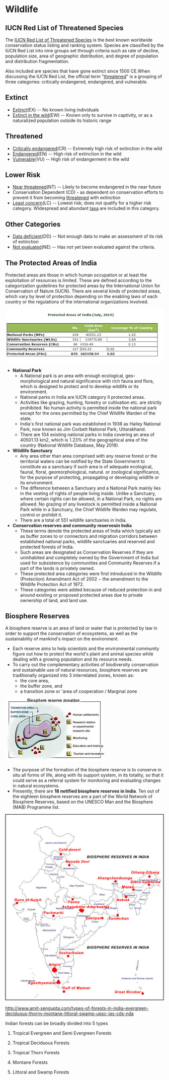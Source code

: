 # Wildlife

## IUCN Red List of Threatened Species

The [IUCN Red List of Threatened Species](https://en.wikipedia.org/wiki/IUCN_Red_List) is the best known worldwide conservation status listing and ranking system. Species are classified by the IUCN Red List into nine groups set through criteria such as rate of decline, population size, area of geographic distribution, and degree of population and distribution fragmentation.

Also included are species that have gone extinct since 1500 CE.When discussing the IUCN Red List, the official term "[threatened](https://en.wikipedia.org/wiki/Threatened_species)" is a grouping of three categories: critically endangered, endangered, and vulnerable.

## Extinct

- [Extinct](https://en.wikipedia.org/wiki/Extinction)(EX) -- No known living individuals
- [Extinct in the wild](https://en.wikipedia.org/wiki/Extinct_in_the_wild)(EW) -- Known only to survive in captivity, or as a naturalized population outside its historic range

## Threatened

- [Critically endangered](https://en.wikipedia.org/wiki/Critically_endangered)(CR) -- Extremely high risk of extinction in the wild
- [Endangered](https://en.wikipedia.org/wiki/Endangered_species)(EN) -- High risk of extinction in the wild
- [Vulnerable](https://en.wikipedia.org/wiki/Vulnerable_species)(VU) -- High risk of endangerment in the wild

## Lower Risk

- [Near threatened](https://en.wikipedia.org/wiki/Near_threatened)(NT) -- Likely to become endangered in the near future
- Conservation Dependent (CD) - as dependent on conservation efforts to prevent it from becoming [threatened](https://en.wikipedia.org/wiki/Threatened_species) with extinction
- [Least concern](https://en.wikipedia.org/wiki/Least_concern)(LC) -- Lowest risk; does not qualify for a higher risk category. Widespread and abundant [taxa](https://en.wikipedia.org/wiki/Taxa) are included in this category.

## Other Categories

- [Data deficient](https://en.wikipedia.org/wiki/Data_deficient)(DD) -- Not enough data to make an assessment of its risk of extinction
- [Not evaluated](https://en.wikipedia.org/wiki/Not_evaluated)(NE) -- Has not yet been evaluated against the criteria.

## The Protected Areas of India

Protected areas are those in which human occupation or at least the exploitation of resources is limited. These are defined according to the categorization guidelines for protected areas by the International Union for Conservation of Nature (IUCN). There are several kinds of protected areas, which vary by level of protection depending on the enabling laws of each country or the regulations of the international organizations involved.

![image](../../media/Wildlife-image1.jpg)

- **National Park**
    - A National park is an area with enough ecological, geo-morphological and natural significance with rich fauna and flora, which is designed to protect and to develop wildlife or its environment.
    - National parks in India are IUCN category II protected areas.
    - Activities like grazing, hunting, forestry or cultivation etc. are strictly prohibited. No human activity is permitted inside the national park except for the ones permitted by the Chief Wildlife Warden of the state.
    - India's first national park was established in 1936 as Hailey National Park, now known as Jim Corbett National Park, Uttarakhand.
    - There are 104 existing national parks in India covering an area of 40501.13 km2, which is 1.23% of the geographical area of the country (National Wildlife Database, May 2019).
- **Wildlife Sanctuary**
    - Any area other than area comprised with any reserve forest or the territorial waters can be notified by the State Government to constitute as a sanctuary if such area is of adequate ecological, faunal, floral, geomorphological, natural. or zoological significance, for the purpose of protecting, propagating or developing wildlife or its environment.
    - The difference between a Sanctuary and a National Park mainly lies in the vesting of rights of people living inside. Unlike a Sanctuary, where certain rights can be allowed, in a National Park, no rights are allowed. No grazing of any livestock is permitted inside a National Park while in a Sanctuary, the Chief Wildlife Warden may regulate, control or prohibit it.
    - There are a total of 551 wildlife sanctuaries in India.
- **Conservation reserves and community reservesin India**
    - These terms denote the protected areas of India which typically act as buffer zones to or connectors and migration corridors between established national parks, wildlife sanctuaries and reserved and protected forests of India.
    - Such areas are designated as Conservation Reserves if they are uninhabited and completely owned by the Government of India but used for subsistence by communities and Community Reserves if a part of the lands is privately owned.
    - These protected area categories were first introduced in the Wildlife (Protection) Amendment Act of 2002 − the amendment to the Wildlife Protection Act of 1972.
    - These categories were added because of reduced protection in and around existing or proposed protected areas due to private ownership of land, and land use.

## Biosphere Reserves

A biosphere reserve is an area of land or water that is protected by law in order to support the conservation of ecosystems, as well as the sustainability of mankind's impact on the environment.

- Each reserve aims to help scientists and the environmental community figure out how to protect the world's plant and animal species while dealing with a growing population and its resource needs.
- To carry out the complementary activities of biodiversity conservation and sustainable use of natural resources, biosphere reserves are traditionally organized into 3 interrelated zones, known as:
    - the core area,
    - the buffer zone, and
    - a transition zone or 'area of cooperation / Marginal zone

![image](../../media/Wildlife-image2.jpg)

- The purpose of the formation of the biosphere reserve is to conserve in situ all forms of life, along with its support system, in its totality, so that it could serve as a referral system for monitoring and evaluating changes in natural ecosystems.
- Presently, there are **18 notified biosphere reserves in India**. Ten out of the eighteen biosphere reserves are a part of the World Network of Biosphere Reserves, based on the UNESCO Man and the Biosphere (MAB) Programme list.

![image](../../media/Wildlife-image3.jpg)

http://www.amit-sengupta.com/types-of-forests-in-india-evergreen-deciduous-thorny-montane-littoral-swamp-upsc-ias-cds-nda

Indian forests can be broadly divided into 5 types

1. Tropical Evergreen and Semi Evergreen Forests

2. Tropical Deciduous Forests

3. Tropical Thorn Forests

4. Montane Forests

5. Littoral and Swamp Forests
